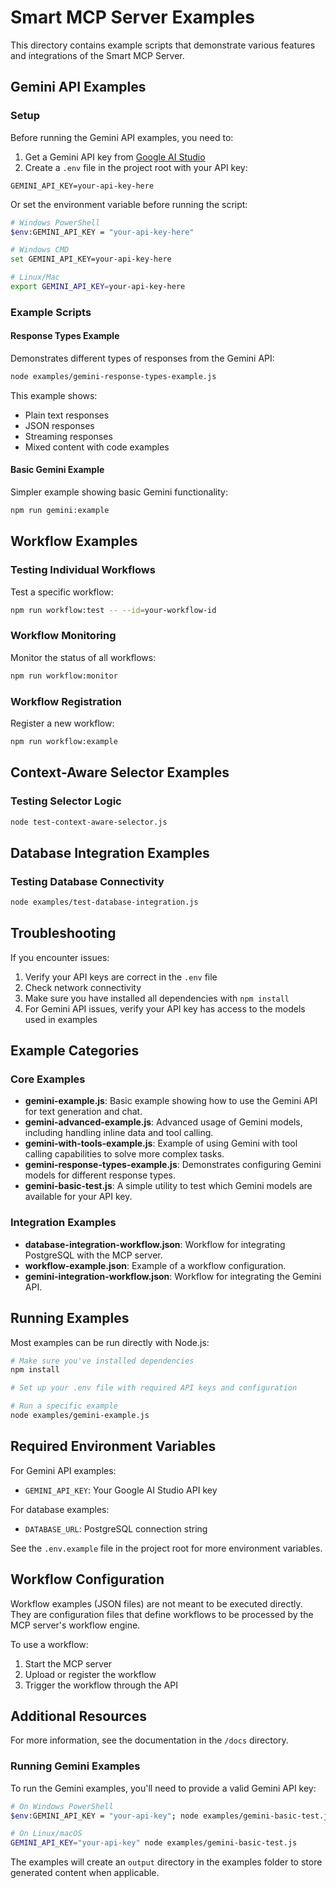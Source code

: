 # Smart MCP Server Examples

This directory contains example scripts that demonstrate various features and integrations of the Smart MCP Server.

## Gemini API Examples

### Setup

Before running the Gemini API examples, you need to:

1. Get a Gemini API key from [Google AI Studio](https://aistudio.google.com/app/apikey)
2. Create a `.env` file in the project root with your API key:

```env
GEMINI_API_KEY=your-api-key-here
```

Or set the environment variable before running the script:

```bash
# Windows PowerShell
$env:GEMINI_API_KEY = "your-api-key-here"

# Windows CMD
set GEMINI_API_KEY=your-api-key-here

# Linux/Mac
export GEMINI_API_KEY=your-api-key-here
```

### Example Scripts

#### Response Types Example

Demonstrates different types of responses from the Gemini API:

```bash
node examples/gemini-response-types-example.js
```

This example shows:

- Plain text responses
- JSON responses
- Streaming responses
- Mixed content with code examples

#### Basic Gemini Example

Simpler example showing basic Gemini functionality:

```bash
npm run gemini:example
```

## Workflow Examples

### Testing Individual Workflows

Test a specific workflow:

```bash
npm run workflow:test -- --id=your-workflow-id
```

### Workflow Monitoring

Monitor the status of all workflows:

```bash
npm run workflow:monitor
```

### Workflow Registration

Register a new workflow:

```bash
npm run workflow:example
```

## Context-Aware Selector Examples

### Testing Selector Logic

```bash
node test-context-aware-selector.js
```

## Database Integration Examples

### Testing Database Connectivity

```bash
node examples/test-database-integration.js
```

## Troubleshooting

If you encounter issues:

1. Verify your API keys are correct in the `.env` file
2. Check network connectivity
3. Make sure you have installed all dependencies with `npm install`
4. For Gemini API issues, verify your API key has access to the models used in examples

## Example Categories

### Core Examples

- **gemini-example.js**: Basic example showing how to use the Gemini API for text generation and chat.
- **gemini-advanced-example.js**: Advanced usage of Gemini models, including handling inline data and tool calling.
- **gemini-with-tools-example.js**: Example of using Gemini with tool calling capabilities to solve more complex tasks.
- **gemini-response-types-example.js**: Demonstrates configuring Gemini models for different response types.
- **gemini-basic-test.js**: A simple utility to test which Gemini models are available for your API key.

### Integration Examples

- **database-integration-workflow.json**: Workflow for integrating PostgreSQL with the MCP server.
- **workflow-example.json**: Example of a workflow configuration.
- **gemini-integration-workflow.json**: Workflow for integrating the Gemini API.

## Running Examples

Most examples can be run directly with Node.js:

```bash
# Make sure you've installed dependencies
npm install

# Set up your .env file with required API keys and configuration

# Run a specific example
node examples/gemini-example.js
```

## Required Environment Variables

For Gemini API examples:

- `GEMINI_API_KEY`: Your Google AI Studio API key

For database examples:

- `DATABASE_URL`: PostgreSQL connection string

See the `.env.example` file in the project root for more environment variables.

## Workflow Configuration

Workflow examples (JSON files) are not meant to be executed directly. They are configuration files that define workflows to be processed by the MCP server's workflow engine.

To use a workflow:

1. Start the MCP server
2. Upload or register the workflow
3. Trigger the workflow through the API

## Additional Resources

For more information, see the documentation in the `/docs` directory.

### Running Gemini Examples

To run the Gemini examples, you'll need to provide a valid Gemini API key:

```bash
# On Windows PowerShell
$env:GEMINI_API_KEY = "your-api-key"; node examples/gemini-basic-test.js

# On Linux/macOS
GEMINI_API_KEY="your-api-key" node examples/gemini-basic-test.js
```

The examples will create an `output` directory in the examples folder to store generated content when applicable.
